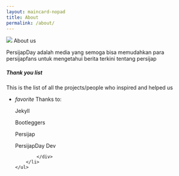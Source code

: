 ```yaml
---
layout: maincard-nopad
title: About
permalink: /about/
---
```

<div class="card-image">
	<img src="https://lh3.googleusercontent.com/MNs9ki1HZi2Y0oWaUFqcGy_NUlTzQaqADRNFsyQrU85h3NJdIWnjao4fYmQ_kNHJXoz8lPYSeUpu_UWnN8P9N6ueI6QtafmGWSMnqaAIw4K4XTxEsGCu25MccPZWDtL4-4bR3-b1Ch2kMjRzL1WMx5cyBcY_9jDA7Y6cZEWNobjpAZrl1A6b6Dc6PCZtS1Tq7euCMgafHrChUONfkt0L_-1JBUryUaoWqzTPX41GnqFbW_Xl0E08ti3u5vdZFshv-Lf9R-ogrU0WYiOegvJZl6gonW7RWMxTItMOU6PuxwtLmd86URZwhyppUZBsuAbBquaUjas4pVG29vW9z2GLM_zCa-MnSepC8OSequ7rsw0ckLB_YbcqolLuIMNpEiONsyBv1h2b5VKjU5NTh7Xe_X0pRoD9cA_PLwPImx1803srVU1dS7ympepAqMRBOTElShrLgNNdHt3gXAh7AXxKe_w6Nqe4dE2KXCd9-ihKUxjxhhSR2Jv2rPvwLCKewz-IwS_ooniG5mB5ND185Gp50_Ch0AMpdxvVxbG_k09xS-qLxneJflLTck73uspnRv6cyGaAIYiex6Dinzg6JHBcYk3fG4TctDo5nuIEDluoy-C0kK9q39U_ufBC32OiyQ9f0MoIhl9jIFU3bxJxqQIQXawygZJjmw=w503-h604-no">
	<span class="card-title">About us</span>
</div>
<div class="card-content">
	<p>PersijapDay adalah media yang semoga bisa memudahkan para persijapfans untuk mengetahui berita terkini tentang persijap<br>
	<h5>Thank you list</h5>
	<p>This is the list of all the projects/people who inspired and helped us</p>
	<ul class="collapsible psjp-lighter-bg collapsible-noborder">
		<li>
			<div class="collapsible-header collapsible-noborder psjp-lighter-bg">
				<i class="material-icons">favorite</i>
			Thanks to:</div>
			<div class="collapsible-body collapsible-noborder shishu-midlight-bg">
		<p>Jekyll</p>
		<p>Bootleggers</p>
		<p>Persijap</p>
		<p>PersijapDay Dev</p>
		
			</div>
		</li>
	</ul>
</div>